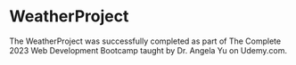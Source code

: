 # WeatherProject

The WeatherProject was successfully completed as part of The Complete 2023 Web Development Bootcamp taught by Dr. Angela Yu on Udemy.com.
